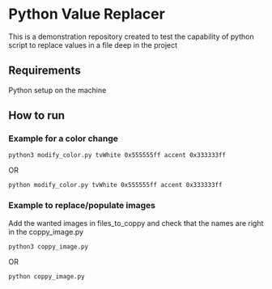 # Python Value Replacer

This is a demonstration repository created to test the capability of python script to replace values in a file deep in the project

## Requirements
Python setup on the machine

## How to run 
### Example for a color change
```
python3 modify_color.py tvWhite 0x555555ff accent 0x333333ff
```
OR
```
python modify_color.py tvWhite 0x555555ff accent 0x333333ff
```
### Example to replace/populate images
Add the wanted images in files_to_coppy and check that the names are right in the coppy_image.py
```
python3 coppy_image.py
```
OR
```
python coppy_image.py
```
